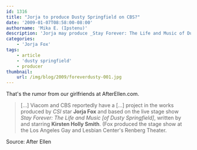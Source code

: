 ```yaml
---
id: 1316
title: "Jorja to produce Dusty Springfield on CBS?"
date: '2009-01-07T08:58:00-08:00'
authorname: 'Mika E. (Ipstenu)'
description: 'Jorja may produce _Stay Forever: The Life and Music of Dusty Springfield_ with CBS/Viacom, based on the live stage show she produced in 2008.'
categories:
    - 'Jorja Fox'
tags:
    - article
    - 'dusty springfield'
    - producer
thumbnail:
    url: /img/blog/2009/foreverdusty-001.jpg
---
```


That's the rumor from our girlfriends at AfterEllen.com.

> [...] Viacom and CBS reportedly have a [...] project in the works produced by _CSI_ star **Jorja Fox** and based on the live stage show _Stay Forever: The Life and Music [of Dusty Springfield]_, written by and starring **Kirsten Holly Smith**. (Fox produced the stage show at the Los Angeles Gay and Lesbian Center's Renberg Theater.

Source: After Ellen
